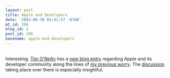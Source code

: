 ```yaml
---
layout: post
title: Apple and Developers
date: '2003-06-30 03:41:57 -0700'
mt_id: 296
blog_id: 1
post_id: 296
basename: apple-and-developers
---
```

<br />Interesting. <a href="http://www.oreillynet.com/pub/au/27">Tim O'Reilly</a> has a <a href="http://www.oreillynet.com/pub/wlg/3406">new blog entry</a> regarding Apple and its developer community along the lines of <a href="2003_06_22_diamonds.cfm#105641542114957280">my previous worry</a>. The <a href="http://www.oreillynet.com/pub/wlg/3406#thread">discussion</a> taking place over there is especially insightful.<br /><br /><br />
